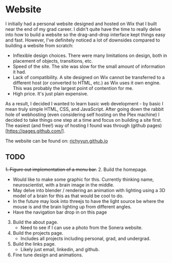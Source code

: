 # Website

I initially had a personal website designed and hosted on Wix that I built near the end of my grad career. I didn't quite have the time to really delve into how to build a website so the drag-and-drop interface kept things easy and fast. 
However, I've definitely noticed a lot of downsides compared to building a website from scratch:
- Inflexible design choices. There were many limitations on design, both in placement of objects, transitions, etc.
- Speed of the site. The site was slow for the small amount of information it had.
- Lack of compatibility. A site designed on Wix cannot be transferred to a different host (or converted to HTML, etc.) as Wix uses it own engine. This was probably the largest point of contention for me.
- High price. It's just plain expensive.

As a result, I decided I wanted to learn basic web development - by basic I mean truly simple HTML, CSS, and JavaScript. After going down the rabbit hole of webhosting (even considering self hosting on the Plex machine) I decided to take things one step at a time and focus on building a site first. The easiest (and free!) way of hosting I found was through (github pages)[https://pages.github.com/].

The website can be found on: [richyyun.github.io](richyyun.github.io)

## TODO
~~1. Figure out implementation of a menu bar.~~
2. Build the homepage.
   - Would like to make some graphic for this. Currently thinking name, neuroscientist, with a brain image in the middle.
   - May delve into blender / rendering an animation with lighting using a 3D model of a brain for this as that would be cool to do.
   - In the future may look into threejs to have the light source be where the mouse is and the brain lighting up from different angles.
   - Have the navigation bar drop in on this page
3. Build the about page.
   - Need to see if I can use a photo from the Sonera website. 
4. Build the projects page.
   - Includes all projects including personal, grad, and undergrad.
5. Build the links page.
   - Likely just email, linkedin, and github.
6. Fine tune design and animations.
